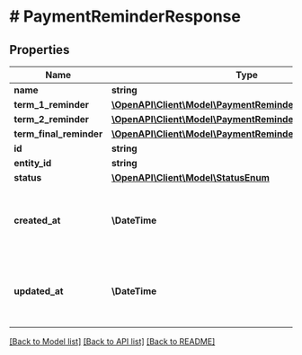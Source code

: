 # # PaymentReminderResponse

## Properties

Name | Type | Description | Notes
------------ | ------------- | ------------- | -------------
**name** | **string** |  |
**term_1_reminder** | [**\OpenAPI\Client\Model\PaymentReminderTerm1Reminder**](PaymentReminderTerm1Reminder.md) |  | [optional]
**term_2_reminder** | [**\OpenAPI\Client\Model\PaymentReminderTerm2Reminder**](PaymentReminderTerm2Reminder.md) |  | [optional]
**term_final_reminder** | [**\OpenAPI\Client\Model\PaymentReminderTermFinalReminder**](PaymentReminderTermFinalReminder.md) |  | [optional]
**id** | **string** |  |
**entity_id** | **string** |  |
**status** | [**\OpenAPI\Client\Model\StatusEnum**](StatusEnum.md) |  |
**created_at** | **\DateTime** | Time at which the PaymentReminder was created. Timestamps follow the ISO 8601 standard. |
**updated_at** | **\DateTime** | Time at which the PaymentReminder was last updated. Timestamps follow the ISO 8601 standard. |

[[Back to Model list]](../../README.md#models) [[Back to API list]](../../README.md#endpoints) [[Back to README]](../../README.md)
